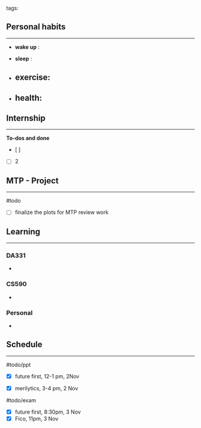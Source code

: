tags: 
## Personal habits
--- 

- **wake up** :

- **sleep** : 

-  **exercise**:
	- 

-  **health**: 
	- 



## Internship 
---
**To-dos and done**
- [ ] 
- [ ] 2

## MTP - Project
--- 
#todo
- [ ] finalize the plots for MTP review work



## Learning
---
### DA331
- 

### CS590
- 

### Personal
- 

## Schedule
---
#todo/ppt
- [x] future first, 12-1 pm, 2Nov
- [x] merilytics, 3-4 pm, 2 Nov


#todo/exam
- [x] future first, 8:30pm, 3 Nov
- [x] Fico, 11pm, 3 Nov